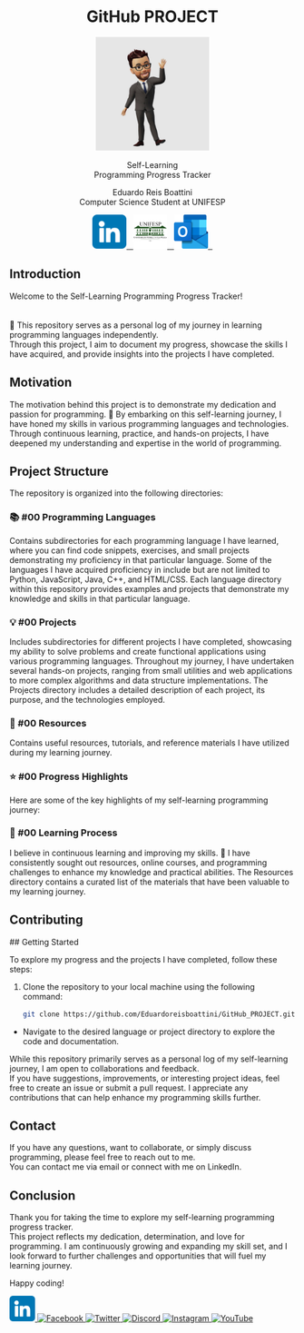 <h1 align="center">GitHub PROJECT</h1>

<p align="center">
  <img src="./ICONS/Project_Logo.jpg" alt="Project Logo" width="200" height="200">
</p>

<p align="center">
  Self-Learning<br> Programming Progress Tracker<br>
</p>

<p align="center">
  Eduardo Reis Boattini<br>
  Computer Science Student at UNIFESP
</p>

<p align="center">
  <a href="https://linkedin.com/in/eduardoreisboattini">
    <img src="./ICONS/linkedin.png" alt="LinkedIn" width="60" height="60">&nbsp;&nbsp;
  </a>
  <a href="mailto:eduardo.reis@unifesp.br">
    <img src="./ICONS/unifesp.png" alt="University Email" width="60" height="60">&nbsp;&nbsp;
  </a>
  <a href="mailto:edu_boa@hotmail.com">
    <img src="./ICONS/outlook.png" alt="Personal Email" width="60" height="60">&nbsp;&nbsp;
  </a>
</p>


<h2>Introduction</h2>

Welcome to the Self-Learning Programming Progress Tracker!<br>  
<br> 
🚀 This repository serves as a personal log of my journey in learning programming languages independently.
<br> 
Through this project, I aim to document my progress, showcase the skills I have acquired, and provide insights into the projects I have completed.

<h2>Motivation</h2>

The motivation behind this project is to demonstrate my dedication and passion for programming. 
💪 By embarking on this self-learning journey, I have honed my skills in various programming languages and technologies. 
Through continuous learning, practice, and hands-on projects, I have deepened my understanding and expertise in the world of programming.

<h2>Project Structure</h2>

The repository is organized into the following directories:

<h3>📚 #00 Programming Languages</h3>

Contains subdirectories for each programming language I have learned, where you can find code snippets, exercises, and small projects demonstrating my proficiency in that particular language. Some of the languages I have acquired proficiency in include but are not limited to Python, JavaScript, Java, C++, and HTML/CSS. Each language directory within this repository provides examples and projects that demonstrate my knowledge and skills in that particular language.

<h3>💡 #00 Projects</h3>

Includes subdirectories for different projects I have completed, showcasing my ability to solve problems and create functional applications using various programming languages. Throughout my journey, I have undertaken several hands-on projects, ranging from small utilities and web applications to more complex algorithms and data structure implementations. The Projects directory includes a detailed description of each project, its purpose, and the technologies employed.

<h3>📖 #00 Resources</h3>

Contains useful resources, tutorials, and reference materials I have utilized during my learning journey.

<h3>⭐ #00 Progress Highlights</h3>

Here are some of the key highlights of my self-learning programming journey:

<h3>🌱 #00 Learning Process</h3>

I believe in continuous learning and improving my skills. 🎯 I have consistently sought out resources, online courses, and programming challenges to enhance my knowledge and practical abilities. The Resources directory contains a curated list of the materials that have been valuable to my learning journey.

<h2>Contributing</h2>
## Getting Started

To explore my progress and the projects I have completed, follow these steps:

1. Clone the repository to your local machine using the following command:

   ```bash
   git clone https://github.com/Eduardoreisboattini/GitHub_PROJECT.git

- Navigate to the desired language or project directory to explore the code and documentation.

While this repository primarily serves as a personal log of my self-learning journey, I am open to collaborations and feedback.<br> If you have suggestions, improvements, or interesting project ideas, feel free to create an issue or submit a pull request. I appreciate any contributions that can help enhance my programming skills further.

<h2>Contact</h2>
If you have any questions, want to collaborate, or simply discuss programming, please feel free to reach out to me.<br> You can contact me via email or connect with me on LinkedIn.

<h2>Conclusion</h2>
Thank you for taking the time to explore my self-learning programming progress tracker. <br>
This project reflects my dedication, determination, and love for programming. I am continuously growing and expanding my skill set, and I look forward to further challenges and opportunities that will fuel my learning journey.

Happy coding!

<a href="https://www.linkedin.com/in/eduardoreisboattini/">
  <img src="./ICONS/linkedin.png" alt="LinkedIn" width="45" height="45">
</a>

<a href="https://www.facebook.com/eboattini/">
  <img src="./ICONS/facebook.png" alt="Facebook" width="45" height="45">
</a>

<a href="https://twitter.com/ed_re_bo">
  <img src="./ICONS/twitter.png" alt="Twitter" width="45" height="45">
</a>

<a href="https://discord.gg/Kalish_BR#3455">
  <img src="./ICONS/discord.png" alt="Discord" width="45" height="45">
</a>

<a href="https://www.instagram.com/your_profile">
  <img src="./ICONS/instagram.png" alt="Instagram" width="45" height="45">
</a>

<a href="https://www.youtube.com/@KALISHworld/">
  <img src="./ICONS/youtube.png" alt="YouTube" width="45" height="45">
</a>

